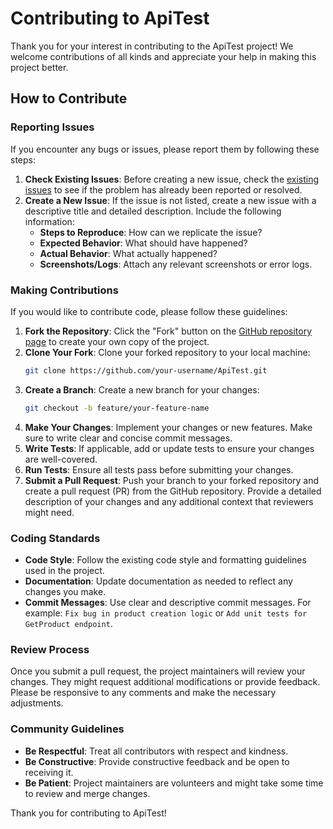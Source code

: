 # Contributing to ApiTest

Thank you for your interest in contributing to the ApiTest project! We welcome contributions of all kinds and appreciate your help in making this project better.

## How to Contribute

### Reporting Issues

If you encounter any bugs or issues, please report them by following these steps:

1. **Check Existing Issues**: Before creating a new issue, check the [existing issues](https://github.com/andikatjacobdennis/ApiTest/issues) to see if the problem has already been reported or resolved.
2. **Create a New Issue**: If the issue is not listed, create a new issue with a descriptive title and detailed description. Include the following information:
   - **Steps to Reproduce**: How can we replicate the issue?
   - **Expected Behavior**: What should have happened?
   - **Actual Behavior**: What actually happened?
   - **Screenshots/Logs**: Attach any relevant screenshots or error logs.

### Making Contributions

If you would like to contribute code, please follow these guidelines:

1. **Fork the Repository**: Click the "Fork" button on the [GitHub repository page](https://github.com/andikatjacobdennis/ApiTest) to create your own copy of the project.
2. **Clone Your Fork**: Clone your forked repository to your local machine:
   ```bash
   git clone https://github.com/your-username/ApiTest.git
   ```
3. **Create a Branch**: Create a new branch for your changes:
   ```bash
   git checkout -b feature/your-feature-name
   ```
4. **Make Your Changes**: Implement your changes or new features. Make sure to write clear and concise commit messages.
5. **Write Tests**: If applicable, add or update tests to ensure your changes are well-covered.
6. **Run Tests**: Ensure all tests pass before submitting your changes.
7. **Submit a Pull Request**: Push your branch to your forked repository and create a pull request (PR) from the GitHub repository. Provide a detailed description of your changes and any additional context that reviewers might need.

### Coding Standards

- **Code Style**: Follow the existing code style and formatting guidelines used in the project.
- **Documentation**: Update documentation as needed to reflect any changes you make.
- **Commit Messages**: Use clear and descriptive commit messages. For example: `Fix bug in product creation logic` or `Add unit tests for GetProduct endpoint`.

### Review Process

Once you submit a pull request, the project maintainers will review your changes. They might request additional modifications or provide feedback. Please be responsive to any comments and make the necessary adjustments.

### Community Guidelines

- **Be Respectful**: Treat all contributors with respect and kindness.
- **Be Constructive**: Provide constructive feedback and be open to receiving it.
- **Be Patient**: Project maintainers are volunteers and might take some time to review and merge changes.

Thank you for contributing to ApiTest!